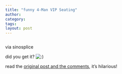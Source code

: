 ```yaml
---
title: "funny 4-Man VIP Seating"
author:
category: 
tags: 
layout: post
---
```

<img src="http://farm2.static.flickr.com/1021/544014226_153fd3734c.jpg" alt="" />

via sinosplice

did you get it? <img src='http://www.rijiben.org/smilies/icon_smile.gif' alt=':)' class='wp-smiley' /> 

read the <a href="http://www.sinosplice.com/life/archives/2007/06/16/4-man-vip-seating">original post and the comments</a>, it’s hilarious!

